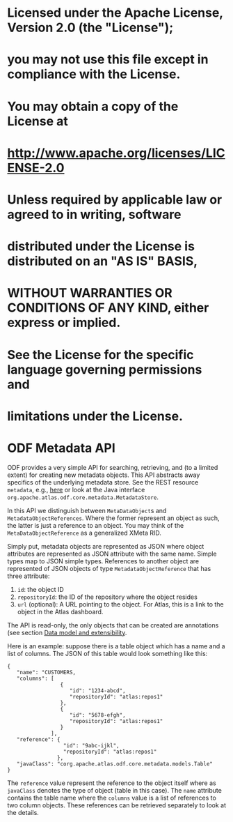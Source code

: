 #
#  Licensed under the Apache License, Version 2.0 (the "License");
#  you may not use this file except in compliance with the License.
#  You may obtain a copy of the License at
#
#    http://www.apache.org/licenses/LICENSE-2.0
#
#  Unless required by applicable law or agreed to in writing, software
#  distributed under the License is distributed on an "AS IS" BASIS,
#  WITHOUT WARRANTIES OR CONDITIONS OF ANY KIND, either express or implied.
#  See the License for the specific language governing permissions and
#  limitations under the License.
#

# ODF Metadata API

ODF provides a very simple API for searching, retrieving, and (to a limited extent) for creating
new metadata objects.
This API abstracts away specifics of the underlying metadata store.
See the REST resource `metadata`, e.g., [here](https://sdp1.rtp.raleigh.ibm.com:58081/odf-web-0.1.0-SNAPSHOT/swagger/#/metadata) or look at the Java interface `org.apache.atlas.odf.core.metadata.MetadataStore`.

In this API we distinguish between `MetaDataObject`s and `MetadataObjectReferences`.
Where the former represent an object as such, the latter is just a reference to an object.
You may think of the `MetaDataObjectReference` as a generalized XMeta RID.

Simply put, metadata objects are represented as JSON where object attributes
are represented as JSON attribute with the same name.
Simple types map to JSON simple types. References
to another object are represented of JSON objects of type `MetadataObjectReference` that
has three attribute:
1. `id`: the object ID
2. `repositoryId`: the ID of the repository where the object resides
3. `url` (optional): A URL pointing to the object. For Atlas, this is a link to the object in the
Atlas dashboard.

The API is read-only, the only objects that can be created are annotations (see section [Data model and extensibility](data-model.html).

Here is an example: suppose there is a table object which has a name and a list of columns. The JSON of this table would look something like this:

	{
	   "name": "CUSTOMERS,
	   "columns": [
	                 {
	                    "id": "1234-abcd",
	                    "repositoryId": "atlas:repos1"
	                 },
	                 {
	                    "id": "5678-efgh",
	                    "repositoryId": "atlas:repos1"
	                 }
	              ],
	   "reference": {
	                  "id": "9abc-ijkl",
	                  "repositoryId": "atlas:repos1"
	                },
	   "javaClass": "corg.apache.atlas.odf.core.metadata.models.Table"              
	}

The `reference` value represent the reference to the object itself where as
`javaClass` denotes the type of object (table in this case).
The `name` attribute contains the table name where the `columns` value is a list
of references to two column objects. These references can be retrieved separately
to look at the details.
